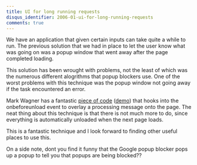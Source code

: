 ```yaml
---
title: UI for long running requests
disqus_identifier: 2006-01-ui-for-long-running-requests
comments: true
---
```


We have an application that given certain inputs can take quite a while to run. The previous solution that we had in place to let the user know what was going on was a popup window that went away after the page completed loading.

This solution has been wrought with problems, not the least of which was the numerous different alogrithms that popup blockers use. One of the worst problems with this technique was the popup window not going away if the task encountered an error.

Mark Wagner has a fantastic [piece of code][1] ([demo][2]) that hooks into the onbeforeunload event to overlay a processing message onto the page. The neat thing about this technique is that there is not much more to do, since everything is automatically unloaded when the next page loads.

This is a fantastic technique and I look forward to finding other useful places to use this.

On a side note, dont you find it funny that the Google popup blocker pops up a popup to tell you that popups are being blocked??

[1]:http://blogs.crsw.com/mark/articles/642.aspx
[2]:http://blogs.crsw.com/mark/samples/BusyBoxDemo/Default.aspx
